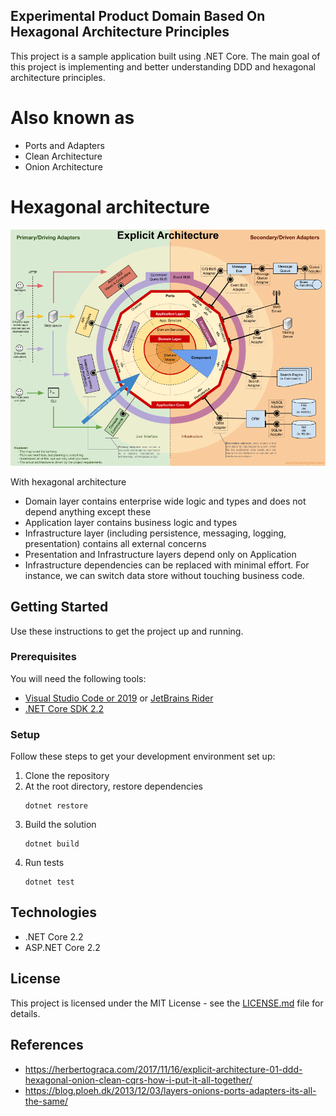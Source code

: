 ## Experimental Product Domain Based On Hexagonal Architecture Principles
This project is a sample application built using .NET Core. The main goal of this project is implementing and better understanding DDD and hexagonal architecture principles.  
# Also known as
* Ports and Adapters
* Clean Architecture
* Onion Architecture
# Hexagonal architecture
![hexagonal](/hexagonal.png?raw=true "hexagonal")



With hexagonal architecture
* Domain layer contains enterprise wide logic and types and does not depend anything except these 
* Application layer contains business logic and types
* Infrastructure layer (including persistence, messaging, logging, presentation) contains all external concerns
* Presentation and Infrastructure layers depend only on Application
* Infrastructure dependencies can be replaced
with minimal effort. For instance, we can switch data store without touching business code. 

## Getting Started
Use these instructions to get the project up and running.

### Prerequisites
You will need the following tools:

* [Visual Studio Code or 2019](https://www.visualstudio.com/downloads/) or [JetBrains Rider](https://www.jetbrains.com/rider/download)
* [.NET Core SDK 2.2](https://www.microsoft.com/net/download/dotnet-core/2.2)

### Setup
Follow these steps to get your development environment set up:

  1. Clone the repository
  2. At the root directory, restore dependencies
     ```
     dotnet restore
     ```
  3. Build the solution
     ```
     dotnet build
     ```
  5. Run tests
     ```
     dotnet test
	 ```
## Technologies
* .NET Core 2.2
* ASP.NET Core 2.2
## License
This project is licensed under the MIT License - see the [LICENSE.md](https://github.com/CanerPatir/aspnet-core-clean-arch/blob/master/LICENSE) file for details.
## References
* https://herbertograca.com/2017/11/16/explicit-architecture-01-ddd-hexagonal-onion-clean-cqrs-how-i-put-it-all-together/
* https://blog.ploeh.dk/2013/12/03/layers-onions-ports-adapters-its-all-the-same/